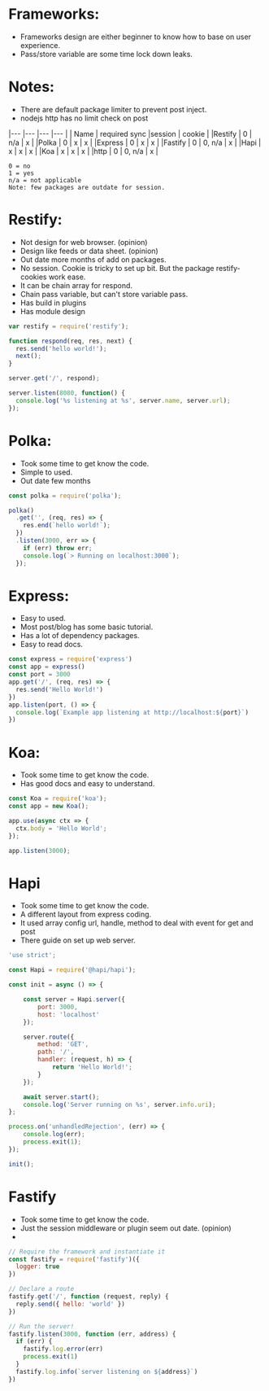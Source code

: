 # Frameworks:
 * Frameworks design are either beginner to know how to base on user experience. 
 * Pass/store variable are some time lock down leaks.

# Notes:
  * There are default package limiter to prevent post inject.
  * nodejs http has no limit check on post

|---      |---            |---        |---      |
| Name    | required sync |session    | cookie  |
|Restify  | 0             | n/a       | x       |
|Polka    | 0             | x         | x       |
|Express  | 0             | x         | x       |
|Fastify  | 0             | 0, n/a    | x       |
|Hapi     | x             | x         | x       |
|Koa      | x             | x         | x       |
|http     | 0             | 0, n/a    | x       |
```
0 = no
1 = yes
n/a = not applicable
Note: few packages are outdate for session.
```

# Restify:
 * Not design for web browser. (opinion)
 * Design like feeds or data sheet. (opinion)
 * Out date more months of add on packages.
 * No session. Cookie is tricky to set up bit. But the package restify-cookies work ease.
 * It can be chain array for respond.
 * Chain pass variable, but can't store variable pass.
 * Has build in plugins
 * Has module design

```javascript
var restify = require('restify');

function respond(req, res, next) {
  res.send('hello world!');
  next();
}

server.get('/', respond);

server.listen(8080, function() {
  console.log('%s listening at %s', server.name, server.url);
});
```

# Polka:
 * Took some time to get know the code.
 * Simple to used.
 * Out date few months

```javascript
const polka = require('polka');

polka()
  .get('', (req, res) => {
    res.end(`hello world!`);
  })
  .listen(3000, err => {
    if (err) throw err;
    console.log(`> Running on localhost:3000`);
  });
```
 
# Express:
 * Easy to used.
 * Most post/blog has some basic tutorial.
 * Has a lot of dependency packages.
 * Easy to read docs.

```javascript
const express = require('express')
const app = express()
const port = 3000
app.get('/', (req, res) => {
  res.send('Hello World!')
})
app.listen(port, () => {
  console.log(`Example app listening at http://localhost:${port}`)
})
```
# Koa:
 * Took some time to get know the code.
 * Has good docs and easy to understand.

```javascript
const Koa = require('koa');
const app = new Koa();

app.use(async ctx => {
  ctx.body = 'Hello World';
});

app.listen(3000);
```

# Hapi
 * Took some time to get know the code.
 * A different layout from express coding.
 * It used array config url, handle, method to deal with event for get and post 
 * There guide on set up web server.

```javascript
'use strict';

const Hapi = require('@hapi/hapi');

const init = async () => {

    const server = Hapi.server({
        port: 3000,
        host: 'localhost'
    });

    server.route({
        method: 'GET',
        path: '/',
        handler: (request, h) => {
            return 'Hello World!';
        }
    });

    await server.start();
    console.log('Server running on %s', server.info.uri);
};

process.on('unhandledRejection', (err) => {
    console.log(err);
    process.exit(1);
});

init();
```
# Fastify
 * Took some time to get know the code. 
 * Just the session middleware or plugin seem out date. (opinion)
 * 

```javascript
// Require the framework and instantiate it
const fastify = require('fastify')({
  logger: true
})

// Declare a route
fastify.get('/', function (request, reply) {
  reply.send({ hello: 'world' })
})

// Run the server!
fastify.listen(3000, function (err, address) {
  if (err) {
    fastify.log.error(err)
    process.exit(1)
  }
  fastify.log.info(`server listening on ${address}`)
})
```